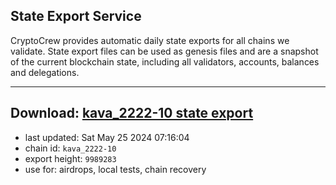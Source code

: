 ## State Export Service
CryptoCrew provides automatic daily state exports for all chains we validate. State export files can be used as genesis files and are a snapshot of the current blockchain state, including all validators, accounts, balances and delegations.

---
**Download: [kava_2222-10 state export](https://dl-eu2.ccvalidators.com/SERVICE/kava/kava_2222-10_export_9989283.json)**
---

- last updated: Sat May 25 2024 07:16:04
- chain id: `kava_2222-10`
- export height: `9989283`
- use for: airdrops, local tests, chain recovery
